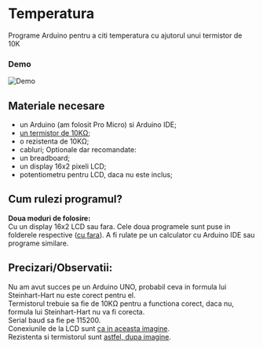 # Temperatura
Programe Arduino pentru a citi temperatura cu ajutorul unui termistor de 10K

### Demo

![Demo](https://github.com/sabinM1/Temperatura/raw/master/demo.gif)

## Materiale necesare
 - un Arduino (am folosit Pro Micro) si Arduino IDE;
 - [un termistor de 10KΩ](https://www.tme.eu/ro/details/ntcc-10k/termistori-ntc-de-masura-tht/sr-passives/);
 - o rezistenta de 10KΩ;
 - cabluri;
 Optionale dar recomandate:
 - un breadboard;
 - un display 16x2 pixeli LCD;
 - potentiometru pentru LCD, daca nu este inclus;
 
## Cum rulezi programul?
 **Doua moduri de folosire:** <br>
Cu un display 16x2 LCD sau fara.
Cele doua programele sunt puse in folderele respective ([cu](https://github.com/sabinM1/Temperatura/tree/master/CuLCD),[fara](https://github.com/sabinM1/Temperatura/tree/master/FaraLCD)). A fi rulate pe un calculator cu Arduino IDE sau programe similare.

## Precizari/Observatii:
Nu am avut succes pe un Arduino UNO, probabil ceva in formula lui Steinhart-Hart nu este corect pentru el. <br>
Termistorul trebuie sa fie de 10KΩ pentru a functiona corect, daca nu, formula lui Steinhart-Hart nu va fi corecta. <br>
Serial baud sa fie pe 115200. <br>
Conexiunile de la LCD sunt [ca in aceasta imagine](https://lastminuteengineers.com/wp-content/uploads/arduino/Testing-16x2-Character-LCD-Contrast-By-Turning-Potentiometer.gif). <br>
Rezistenta si termistorul sunt [astfel, dupa imagine](https://cdn.tutsplus.com/mac/uploads/2013/09/thermistor-setup-small.png). <br>
